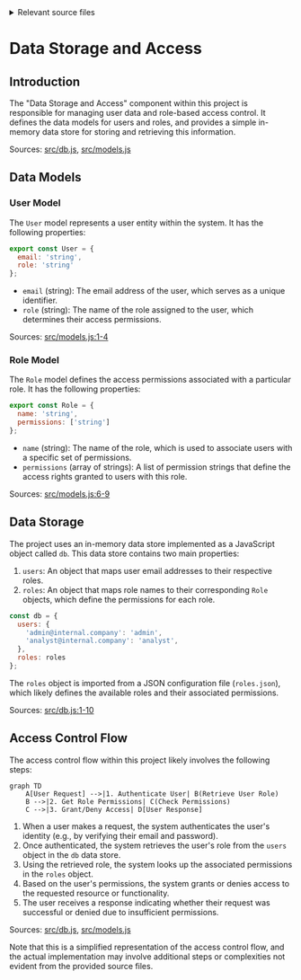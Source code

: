 <details>
<summary>Relevant source files</summary>

The following files were used as context for generating this wiki page:

- [src/db.js](https://github.com/aanickode/access-control-service/blob/main/src/db.js)
- [src/models.js](https://github.com/aanickode/access-control-service/blob/main/src/models.js)
</details>

# Data Storage and Access

## Introduction

The "Data Storage and Access" component within this project is responsible for managing user data and role-based access control. It defines the data models for users and roles, and provides a simple in-memory data store for storing and retrieving this information.

Sources: [src/db.js](), [src/models.js]()

## Data Models

### User Model

The `User` model represents a user entity within the system. It has the following properties:

```javascript
export const User = {
  email: 'string',
  role: 'string'
};
```

- `email` (string): The email address of the user, which serves as a unique identifier.
- `role` (string): The name of the role assigned to the user, which determines their access permissions.

Sources: [src/models.js:1-4]()

### Role Model

The `Role` model defines the access permissions associated with a particular role. It has the following properties:

```javascript
export const Role = {
  name: 'string',
  permissions: ['string']
};
```

- `name` (string): The name of the role, which is used to associate users with a specific set of permissions.
- `permissions` (array of strings): A list of permission strings that define the access rights granted to users with this role.

Sources: [src/models.js:6-9]()

## Data Storage

The project uses an in-memory data store implemented as a JavaScript object called `db`. This data store contains two main properties:

1. `users`: An object that maps user email addresses to their respective roles.
2. `roles`: An object that maps role names to their corresponding `Role` objects, which define the permissions for each role.

```javascript
const db = {
  users: {
    'admin@internal.company': 'admin',
    'analyst@internal.company': 'analyst',
  },
  roles: roles
};
```

The `roles` object is imported from a JSON configuration file (`roles.json`), which likely defines the available roles and their associated permissions.

Sources: [src/db.js:1-10]()

## Access Control Flow

The access control flow within this project likely involves the following steps:

```mermaid
graph TD
    A[User Request] -->|1. Authenticate User| B(Retrieve User Role)
    B -->|2. Get Role Permissions| C(Check Permissions)
    C -->|3. Grant/Deny Access| D[User Response]
```

1. When a user makes a request, the system authenticates the user's identity (e.g., by verifying their email and password).
2. Once authenticated, the system retrieves the user's role from the `users` object in the `db` data store.
3. Using the retrieved role, the system looks up the associated permissions in the `roles` object.
4. Based on the user's permissions, the system grants or denies access to the requested resource or functionality.
5. The user receives a response indicating whether their request was successful or denied due to insufficient permissions.

Sources: [src/db.js](), [src/models.js]()

Note that this is a simplified representation of the access control flow, and the actual implementation may involve additional steps or complexities not evident from the provided source files.
